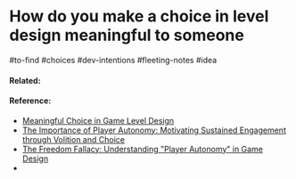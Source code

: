 # How do you make a choice in level design meaningful to someone




#to-find #choices #dev-intentions #fleeting-notes #idea 
#### Related:


#### Reference:
- [Meaningful Choice in Game Level Design](https://www.youtube.com/watch?v=BEF4GVNzkUw)
- [The Importance of Player Autonomy: Motivating Sustained Engagement through Volition and Choice](https://www.gdcvault.com/play/1020455/The-Importance-of-Player-Autonomy)
- [The Freedom Fallacy: Understanding "Player Autonomy" in Game Design](https://www.youtube.com/watch?app=desktop&v=3vct13OhIio)
- 